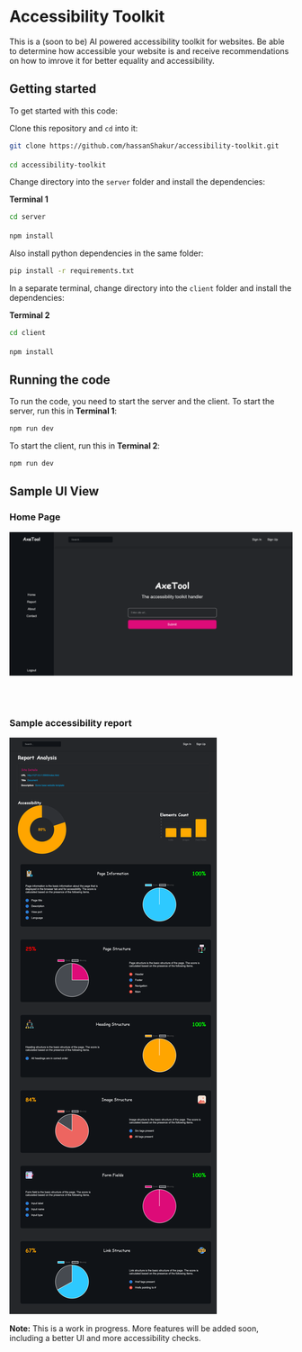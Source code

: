 # Accessibility Toolkit

This is a (soon to be) AI powered accessibility toolkit for websites. Be able to determine how accessible your website is and receive recommendations on how to imrove it for better equality and accessibility.

## Getting started

To get started with this code:

Clone this repository and `cd` into it:

```sh
git clone https://github.com/hassanShakur/accessibility-toolkit.git

cd accessibility-toolkit
```

Change directory into the `server` folder and install the dependencies:

**Terminal 1**

```sh
cd server

npm install
```

Also install python dependencies in the same folder:

```sh
pip install -r requirements.txt
```

In a separate terminal, change directory into the `client` folder and install the dependencies:

**Terminal 2**

```sh
cd client

npm install
```

## Running the code

To run the code, you need to start the server and the client. To start the server, run this in **Terminal 1**:

```sh
npm run dev
```

To start the client, run this in **Terminal 2**:

```sh
npm run dev
```

## Sample UI View

### Home Page

![Home Page](screenshots/home.png)

<br>
<br>

### Sample accessibility report

![Sample accessibility report](screenshots/sample-report.png)

**Note:** This is a work in progress. More features will be added soon, including a better UI and more accessibility checks.

